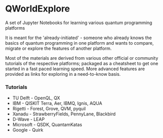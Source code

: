 # QWorldExplore

A set of Jupyter Notebooks for learning various quantum programming platforms

It is meant for the 'already-initiated' - someone who already knows the basics of quantum programming in one platform and wants to compare, migrate or explore the features of another platform.

Most of the materials are derived from various other official or community tutorials of the respective platforms; packaged as a cheatsheet to get one started in a fast paced learning speed. More advanced features are provided as links for exploring in a need-to-know basis.

### Tutorials

* TU Delft - OpenQL, QX
* IBM - QISKIT Terra, Aer, IBMQ, Ignis, AQUA
* Rigetti - Forest, Grove, QVM, pyquil
* Xanadu - StrawberryFields, PennyLane, Blackbird
* D-Wave - LEAP
* Microsoft - QSDK, QuantamKatas
* Google - Quirk